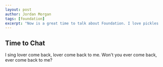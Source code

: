 ```yaml
---
layout: post
author: Jordan Morgan
tags: [foundation]
excerpt: "Now is a great time to talk about Foundation. I love pickles and some delightful biscuits to go wih them."
---
```

## Time to Chat
I sing lover come back, lover come back to me. Won't you ever come back, ever come back to me?